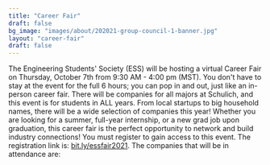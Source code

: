 ```yaml
---
title: "Career Fair"
draft: false
bg_image: "images/about/202021-group-council-1-banner.jpg"
layout: "career-fair"
draft: false
---
```


The Engineering Students' Society (ESS) will be hosting a virtual Career Fair on Thursday, October 7th from 9:30 AM - 4:00 pm (MST). You don't have to stay at the event for the full 6 hours; you can pop in and out, just like an in-person career fair. There will be companies for all majors at Schulich, and this event is for students in ALL years. From local startups to big household names, there will be a wide selection of companies this year! Whether you are looking for a summer, full-year internship, or a new grad job upon graduation, this career fair is the perfect opportunity to network and build industry connections! You must register to gain access to this event. The registration link is: [bit.ly/essfair2021](https://bit.ly/essfair2021). The companies that will be in attendance are: